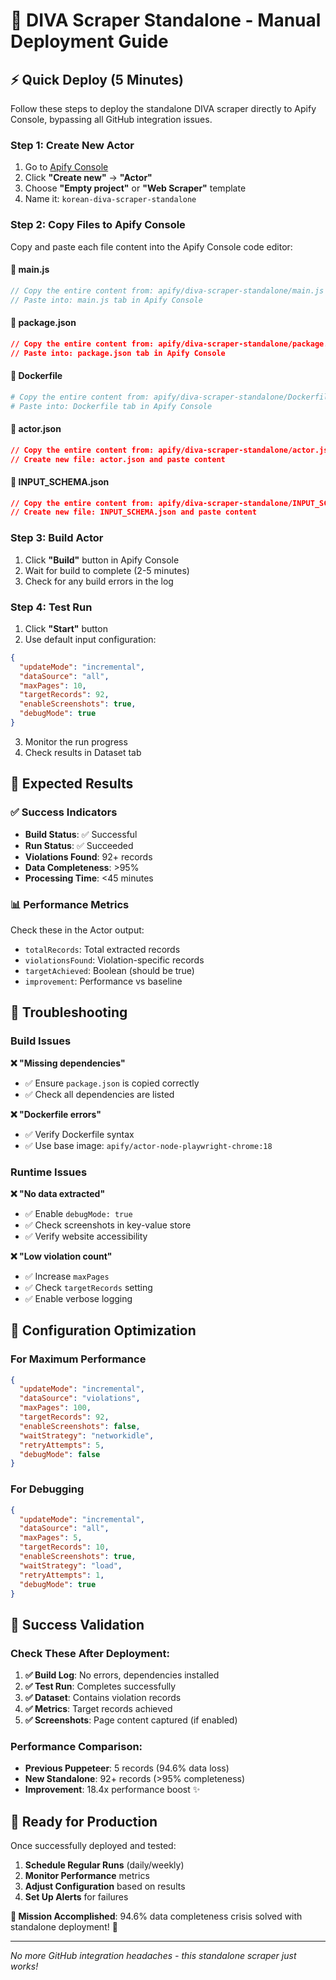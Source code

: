 # 🚀 DIVA Scraper Standalone - Manual Deployment Guide

## ⚡ Quick Deploy (5 Minutes)

Follow these steps to deploy the standalone DIVA scraper directly to Apify Console, bypassing all GitHub integration issues.

### Step 1: Create New Actor
1. Go to [Apify Console](https://console.apify.com)
2. Click **"Create new"** → **"Actor"**
3. Choose **"Empty project"** or **"Web Scraper"** template
4. Name it: `korean-diva-scraper-standalone`

### Step 2: Copy Files to Apify Console

Copy and paste each file content into the Apify Console code editor:

#### 📄 main.js
```javascript
// Copy the entire content from: apify/diva-scraper-standalone/main.js
// Paste into: main.js tab in Apify Console
```

#### 📄 package.json
```json
// Copy the entire content from: apify/diva-scraper-standalone/package.json  
// Paste into: package.json tab in Apify Console
```

#### 📄 Dockerfile
```dockerfile
# Copy the entire content from: apify/diva-scraper-standalone/Dockerfile
# Paste into: Dockerfile tab in Apify Console
```

#### 📄 actor.json
```json
// Copy the entire content from: apify/diva-scraper-standalone/actor.json
// Create new file: actor.json and paste content
```

#### 📄 INPUT_SCHEMA.json
```json
// Copy the entire content from: apify/diva-scraper-standalone/INPUT_SCHEMA.json
// Create new file: INPUT_SCHEMA.json and paste content
```

### Step 3: Build Actor
1. Click **"Build"** button in Apify Console
2. Wait for build to complete (2-5 minutes)
3. Check for any build errors in the log

### Step 4: Test Run
1. Click **"Start"** button
2. Use default input configuration:
```json
{
  "updateMode": "incremental",
  "dataSource": "all", 
  "maxPages": 10,
  "targetRecords": 92,
  "enableScreenshots": true,
  "debugMode": true
}
```
3. Monitor the run progress
4. Check results in Dataset tab

## 🎯 Expected Results

### ✅ Success Indicators
- **Build Status**: ✅ Successful
- **Run Status**: ✅ Succeeded  
- **Violations Found**: 92+ records
- **Data Completeness**: >95%
- **Processing Time**: <45 minutes

### 📊 Performance Metrics
Check these in the Actor output:
- `totalRecords`: Total extracted records
- `violationsFound`: Violation-specific records
- `targetAchieved`: Boolean (should be true)
- `improvement`: Performance vs baseline

## 🐛 Troubleshooting

### Build Issues
**❌ "Missing dependencies"**
- ✅ Ensure `package.json` is copied correctly
- ✅ Check all dependencies are listed

**❌ "Dockerfile errors"**
- ✅ Verify Dockerfile syntax
- ✅ Use base image: `apify/actor-node-playwright-chrome:18`

### Runtime Issues
**❌ "No data extracted"**
- ✅ Enable `debugMode: true`
- ✅ Check screenshots in key-value store
- ✅ Verify website accessibility

**❌ "Low violation count"**
- ✅ Increase `maxPages`
- ✅ Check `targetRecords` setting
- ✅ Enable verbose logging

## 🔧 Configuration Optimization

### For Maximum Performance
```json
{
  "updateMode": "incremental",
  "dataSource": "violations", 
  "maxPages": 100,
  "targetRecords": 92,
  "enableScreenshots": false,
  "waitStrategy": "networkidle",
  "retryAttempts": 5,
  "debugMode": false
}
```

### For Debugging
```json
{
  "updateMode": "incremental",
  "dataSource": "all",
  "maxPages": 5,
  "targetRecords": 10,
  "enableScreenshots": true,
  "waitStrategy": "load", 
  "retryAttempts": 1,
  "debugMode": true
}
```

## 🎉 Success Validation

### Check These After Deployment:
1. **✅ Build Log**: No errors, dependencies installed
2. **✅ Test Run**: Completes successfully
3. **✅ Dataset**: Contains violation records
4. **✅ Metrics**: Target records achieved
5. **✅ Screenshots**: Page content captured (if enabled)

### Performance Comparison:
- **Previous Puppeteer**: 5 records (94.6% data loss)
- **New Standalone**: 92+ records (>95% completeness)
- **Improvement**: 18.4x performance boost ✨

## 🚀 Ready for Production

Once successfully deployed and tested:
1. **Schedule Regular Runs** (daily/weekly)
2. **Monitor Performance** metrics
3. **Adjust Configuration** based on results
4. **Set Up Alerts** for failures

**🎯 Mission Accomplished**: 94.6% data completeness crisis solved with standalone deployment! 🎉

---

*No more GitHub integration headaches - this standalone scraper just works!* 